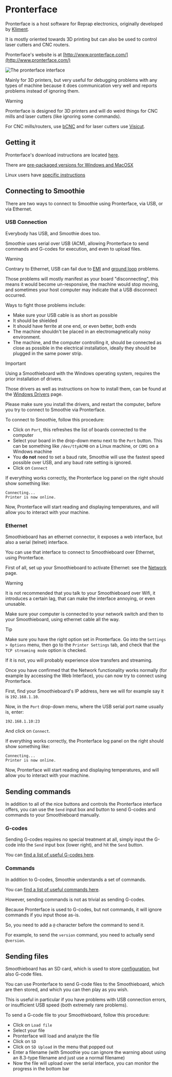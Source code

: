 
# Pronterface

Pronterface is a host software for Reprap electronics, originally developed by [Kliment](https://github.com/kliment/Printrun).

It is mostly oriented towards 3D printing but can also be used to control laser cutters and CNC routers.

Pronterface's website is at [http://www.pronterface.com/](http://www.pronterface.com/)

![The pronterface interface](/images/pronterface/pronterface.raw.png)

Mainly for 3D printers, but very useful for debugging problems with any types of machine because it does communication very well and reports problems instead of ignoring them.

> [!WARNING]
> Pronterface is designed for 3D printers and will do weird things for CNC mills and laser cutters (like ignoring some commands).
> 
> For CNC mills/routers, use [bCNC](bcnc.md) and for laser cutters use [Visicut](visicut.md).

## Getting it

Pronterface's download instructions are located [here](http://www.pronterface.com/index.html#download).

There are [pre-packaged versions for Windows and MacOSX](http://koti.kapsi.fi/~kliment/printrun/)

Linux users have [specific instructions](https://github.com/kliment/Printrun/blob/master/README.md#ubuntudebian)

## Connecting to Smoothie

There are two ways to connect to Smoothie using Pronterface, via USB, or via Ethernet.

### USB Connection

Everybody has USB, and Smoothie does too.

Smoothie uses serial over USB (ACM), allowing Pronterface to send commands and G-codes for execution, and even to upload files.

> [!WARNING]
> Contrary to Ethernet, USB can fail due to [EMI](http://en.wikipedia.org/wiki/Electromagnetic_interference) and [ground loop](http://en.wikipedia.org/wiki/Ground_loop_%28electricity%29) problems.
> 
> Those problems will mostly manifest as your board "disconnecting", this means it would become un-responsive, the machine would stop moving, and sometimes your host computer may indicate that a USB disconnect occurred.
> 
> Ways to fight those problems include:
> - Make sure your USB cable is as short as possible
> - It should be shielded
> - It should have ferrite at one end, or even better, both ends
> - The machine shouldn't be placed in an electromagnetically noisy environment.
> - The machine, and the computer controlling it, should be connected as close as possible in the electrical installation, ideally they should be plugged in the same power strip.

> [!IMPORTANT]
> Using a Smoothieboard with the Windows operating system, requires the prior installation of drivers.
> 
> Those drivers as well as instructions on how to install them, can be found at the [Windows Drivers](windows-drivers.md) page.
> 
> Please make sure you install the drivers, and restart the computer, before you try to connect to Smoothie via Pronterface.

To connect to Smoothie, follow this procedure:

- Click on `Port`, this refreshes the list of boards connected to the computer
- Select your board in the drop-down menu next to the `Port` button. This can be something like `/dev/ttyACM0` on a Linux machine, or `COM1` on a Windows machine
- You **do not** need to set a baud rate, Smoothie will use the fastest speed possible over USB, and any baud rate setting is ignored.
- Click on `Connect`

If everything works correctly, the Pronterface log panel on the right should show something like:

```
Connecting...
Printer is now online.
```

Now, Pronterface will start reading and displaying temperatures, and will allow you to interact with your machine.

### Ethernet

Smoothieboard has an ethernet connector, it exposes a web interface, but also a serial (telnet) interface.

You can use that interface to connect to Smoothieboard over Ethernet, using Pronterface.

First of all, set up your Smoothieboard to activate Ethernet: see the [Network](network.md) page.

> [!WARNING]
> It is not recommended that you talk to your Smoothieboard over Wifi, it introduces a certain lag, that can make the interface annoying, or even unusable.
> 
> Make sure your computer is connected to your network switch and then to your Smoothieboard, using ethernet cable all the way.

> [!TIP]
> Make sure you have the right option set in Pronterface. Go into the `Settings > Options` menu, then go to the `Printer Settings` tab, and check that the `TCP streaming mode` option is checked.
> 
> If it is not, you will probably experience slow transfers and streaming.

Once you have confirmed that the Network functionality works normally (for example by accessing the Web Interface), you can now try to connect using Pronterface.

First, find your Smoothieboard's IP address, here we will for example say it is `192.168.1.10`.

Now, in the `Port` drop-down menu, where the USB serial port name usually is, enter:

`192.168.1.10:23`

And click on `Connect`.

If everything works correctly, the Pronterface log panel on the right should show something like:

```
Connecting...
Printer is now online.
```

Now, Pronterface will start reading and displaying temperatures, and will allow you to interact with your machine.

## Sending commands

In addition to all of the nice buttons and controls the Pronterface interface offers, you can use the `Send` input box and button to send G-codes and commands to your Smoothieboard manually.

### G-codes

Sending G-codes requires no special treatment at all, simply input the G-code into the `Send` input box (lower right), and hit the `Send` button.

You can [find a list of useful G-codes here](supported-g-codes.md).

### Commands

In addition to G-codes, Smoothie understands a set of commands.

You can [find a list of useful commands here](console-commands.md).

However, sending commands is not as trivial as sending G-codes.

Because Pronterface is used to G-codes, but not commands, it will ignore commands if you input those as-is.

So, you need to add a `@` character before the command to send it.

For example, to send the `version` command, you need to actually send `@version`.

## Sending files

Smoothieboard has an SD card, which is used to store [configuration](configuring-smoothie.md), but also G-code files.

You can use Pronterface to send G-code files to the Smoothieboard, which are then stored, and which you can then play as you wish.

This is useful in particular if you have problems with USB connection errors, or insufficient USB speed (both extremely rare problems).

To send a G-code file to your Smoothieboard, follow this procedure:

- Click on `Load file`
- Select your file
- Pronterface will load and analyze the file
- Click on `SD`
- Click on `SD Upload` in the menu that popped out
- Enter a filename (with Smoothie you can ignore the warning about using an 8.3-type filename and just use a normal filename)
- Now the file will upload over the serial interface, you can monitor the progress in the bottom bar
